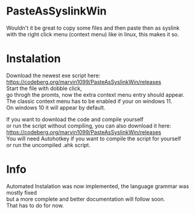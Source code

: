 # PasteAsSyslinkWin
Wouldn't it be great to copy some files and then paste then as syslink  
with the right click menu (context menu) like in linux, this makes it so.

# Instalation
Download the newest exe script here:  
https://codeberg.org/marvin1099/PasteAsSyslinkWin/releases  
Start the file with dobble click,  
go throgh the promts,
now the extra context menu entry should appear.  
The classic context menu has to be enabled if your on windows 11.  
On windows 10 it will appear by default. 

If you want to download the code and compile yourself  
or run the script without compiling, you can also download it here:  
https://codeberg.org/marvin1099/PasteAsSyslinkWin/releases  
You will need Autohotkey if you want to compile the script for yourself  
or run the uncompiled .ahk script. 

# Info
Automated Instalation was now implemented, the language grammar was mostly fixed  
but a more complete and better documentation will follow soon.         
That has to do for now.       
